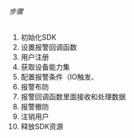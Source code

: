 ###### 步骤
1. 初始化SDK
2. 设置报警回调函数
3. 用户注册
4. 获取设备能力集
5. 配置报警条件（IO触发、
6. 报警布防
7. 报警回调函数里面接收和处理数据
8. 报警撤防
9. 注销用户
10. 释放SDK资源